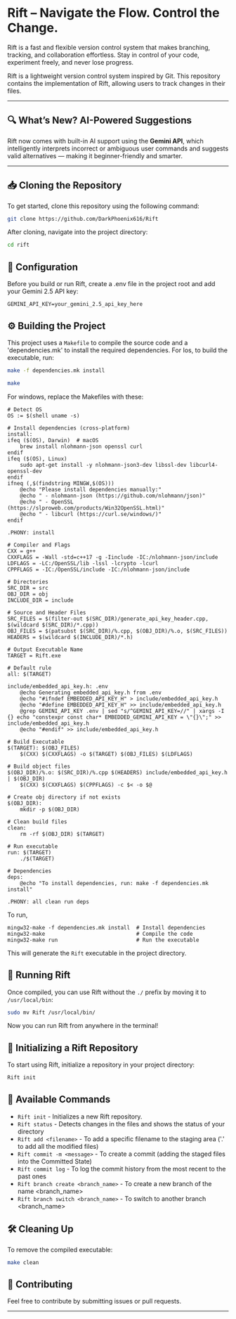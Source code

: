 # Rift – Navigate the Flow. Control the Change.

Rift is a fast and flexible version control system that makes branching, tracking, and collaboration effortless. Stay in control of your code, experiment freely, and never lose progress.


Rift is a lightweight version control system inspired by Git. This repository contains the implementation of Rift, allowing users to track changes in their files.

---

## 🔍 What’s New? AI-Powered Suggestions


Rift now comes with built-in AI support using the **Gemini API**, which intelligently interprets incorrect or ambiguous user commands and suggests valid alternatives — making it beginner-friendly and smarter.

---

## 📥 Cloning the Repository

To get started, clone this repository using the following command:

```sh
git clone https://github.com/DarkPhoenix616/Rift
```

After cloning, navigate into the project directory:

```sh
cd rift
```

## 🔑 Configuration

Before you build or run Rift, create a .env file in the project root and add your Gemini 2.5 API key:

```env
GEMINI_API_KEY=your_gemini_2.5_api_key_here
```

## ⚙️ Building the Project

This project uses a `Makefile` to compile the source code and a 'dependencies.mk' to install the required dependencies. For Ios, to build the executable, run:

```sh
make -f dependencies.mk install
```

```sh
make
```

For windows, replace the Makefiles with these: 
```
# Detect OS
OS := $(shell uname -s)

# Install dependencies (cross-platform)
install:
ifeq ($(OS), Darwin)  # macOS
	brew install nlohmann-json openssl curl
endif
ifeq ($(OS), Linux)
	sudo apt-get install -y nlohmann-json3-dev libssl-dev libcurl4-openssl-dev
endif
ifneq (,$(findstring MINGW,$(OS)))
	@echo "Please install dependencies manually:"
	@echo " - nlohmann-json (https://github.com/nlohmann/json)"
	@echo " - OpenSSL (https://slproweb.com/products/Win32OpenSSL.html)"
	@echo " - libcurl (https://curl.se/windows/)"
endif

.PHONY: install

```

```
# Compiler and Flags
CXX = g++
CXXFLAGS = -Wall -std=c++17 -g -Iinclude -IC:/nlohmann-json/include
LDFLAGS = -LC:/OpenSSL/lib -lssl -lcrypto -lcurl
CPPFLAGS = -IC:/OpenSSL/include -IC:/nlohmann-json/include

# Directories
SRC_DIR = src
OBJ_DIR = obj
INCLUDE_DIR = include

# Source and Header Files
SRC_FILES = $(filter-out $(SRC_DIR)/generate_api_key_header.cpp, $(wildcard $(SRC_DIR)/*.cpp))
OBJ_FILES = $(patsubst $(SRC_DIR)/%.cpp, $(OBJ_DIR)/%.o, $(SRC_FILES))
HEADERS = $(wildcard $(INCLUDE_DIR)/*.h)

# Output Executable Name
TARGET = Rift.exe

# Default rule
all: $(TARGET)

include/embedded_api_key.h: .env
	@echo Generating embedded_api_key.h from .env
	@echo "#ifndef EMBEDDED_API_KEY_H" > include/embedded_api_key.h
	@echo "#define EMBEDDED_API_KEY_H" >> include/embedded_api_key.h
	@grep GEMINI_API_KEY .env | sed "s/^GEMINI_API_KEY=//" | xargs -I {} echo "constexpr const char* EMBEDDED_GEMINI_API_KEY = \"{}\";" >> include/embedded_api_key.h
	@echo "#endif" >> include/embedded_api_key.h

# Build Executable
$(TARGET): $(OBJ_FILES)
	$(CXX) $(CXXFLAGS) -o $(TARGET) $(OBJ_FILES) $(LDFLAGS)

# Build object files
$(OBJ_DIR)/%.o: $(SRC_DIR)/%.cpp $(HEADERS) include/embedded_api_key.h | $(OBJ_DIR)
	$(CXX) $(CXXFLAGS) $(CPPFLAGS) -c $< -o $@

# Create obj directory if not exists
$(OBJ_DIR):
	mkdir -p $(OBJ_DIR)

# Clean build files
clean:
	rm -rf $(OBJ_DIR) $(TARGET)

# Run executable
run: $(TARGET)
	./$(TARGET)

# Dependencies
deps:
	@echo "To install dependencies, run: make -f dependencies.mk install"

.PHONY: all clean run deps

```

To run, 
```
mingw32-make -f dependencies.mk install  # Install dependencies
mingw32-make                             # Compile the code
mingw32-make run                         # Run the executable
```


This will generate the `Rift` executable in the project directory.

## 🚀 Running Rift

Once compiled, you can use Rift without the `./` prefix by moving it to `/usr/local/bin`:

```sh
sudo mv Rift /usr/local/bin/
```

Now you can run Rift from anywhere in the terminal!

## 📌 Initializing a Rift Repository

To start using Rift, initialize a repository in your project directory:

```sh
Rift init
```

## 📄 Available Commands

- `Rift init` - Initializes a new Rift repository.
- `Rift status` - Detects changes in the files and shows the status of your directory
- `Rift add <filename>` - To add a specific filename to the staging area ('.' to add all the modified files)
- `Rift commit -m <message>` - To create a commit (adding the staged files into the Committed State)
- `Rift commit log` - To log the commit history from the most recent to the past ones
- `Rift branch create <branch_name>` - To create a new branch of the name <branch_name>
- `Rift branch switch <branch_name>` - To switch to another branch <branch_name>


## 🛠 Cleaning Up

To remove the compiled executable:

```sh
make clean
```

## 🤝 Contributing

Feel free to contribute by submitting issues or pull requests.

---


